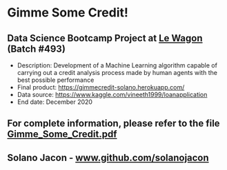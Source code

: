# Gimme Some Credit!

## Data Science Bootcamp Project at [Le Wagon](https://www.lewagon.com/) (Batch #493)

- Description: Development of a Machine Learning algorithm capable of carrying out a credit analysis process made by human agents with the best possible performance
- Final product: https://gimmecredit-solano.herokuapp.com/
- Data source: https://www.kaggle.com/vineeth1999/loanapplication
- End date: December 2020

## For complete information, please refer to the file [Gimme_Some_Credit.pdf](https://github.com/solanojacon/project493/blob/main/Gimme_Some_Credit.pdf)

## Solano Jacon - www.github.com/solanojacon
